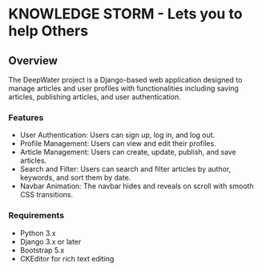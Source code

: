 # KNOWLEDGE STORM - Lets you to help Others

## Overview

The DeepWater project is a Django-based web application designed to manage articles and user profiles with functionalities including saving articles, publishing articles, and user authentication.

### Features 

- User Authentication: Users can sign up, log in, and log out.
- Profile Management: Users can view and edit their profiles.
- Article Management: Users can create, update, publish, and save articles.
- Search and Filter: Users can search and filter articles by author, keywords, and sort them by date.
- Navbar Animation: The navbar hides and reveals on scroll with smooth CSS transitions.

### Requirements
- Python 3.x
- Django 3.x or later
- Bootstrap 5.x
- CKEditor for rich text editing
